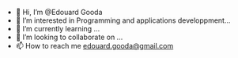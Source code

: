 - 👋 Hi, I’m @Edouard Gooda
- 👀 I’m interested in  Programming and applications developpment...
- 🌱 I’m currently learning ...
- 💞️ I’m looking to collaborate on ...
- 📫 How to reach me  edouard.gooda@gmail.com

<!---
Edouard Gooda is a ✨ special ✨ repository because its `README.md` (this file) appears on your GitHub profile.
You can click the Preview link to take a look at your changes.
--->
